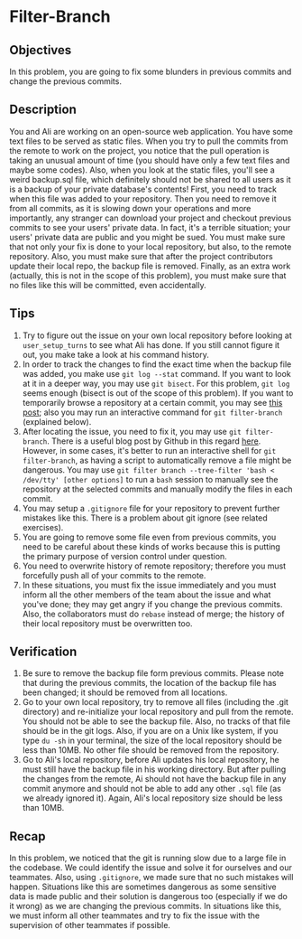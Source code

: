 # Filter-Branch

## Objectives
In this problem, you are going to fix some blunders in previous commits and change the previous commits.

## Description
You and Ali are working on an open-source web application. You have some text files to be served as static files. When you try to pull the commits from the remote to work on the project, you notice that the pull operation is taking an unusual amount of time (you should have only a few text files and maybe some codes). Also, when you look at the static files, you'll see a weird backup.sql file, which definitely should not be shared to all users as it is a backup of your private database's contents! First, you need to track when this file was added to your repository. Then you need to remove it from all commits, as it is slowing down your operations and more importantly, any stranger can download your project and checkout previous commits to see your users' private data. In fact, it's a terrible situation; your users' private data are public and you might be sued. You must make sure that not only your fix is done to your local repository, but also, to the remote repository. Also, you must make sure that after the project contributors update their local repo, the backup file is removed. Finally, as an extra work (actually, this is not in the scope of this problem), you must make sure that no files like this will be committed, even accidentally.

## Tips
1. Try to figure out the issue on your own local repository before looking at `user_setup_turns` to see what Ali has done. If you still cannot figure it out, you make take a look at his command history.
2. In order to track the changes to find the exact time when the backup file was added, you make use `git log --stat` command. If you want to look at it in a deeper way, you may use `git bisect`. For this problem, `git log` seems enough (bisect is out of the scope of this problem). If you want to temporarily browse a repository at a certain commit, you may see [this post](https://stackoverflow.com/a/10230489); also you may run an interactive command for `git filter-branch` (explained below).
3. After locating the issue, you need to fix it, you may use `git filter-branch`. There is a useful blog post by Github in this regard [here](https://help.github.com/articles/removing-sensitive-data-from-a-repository/). However, in some cases, it's better to run an interactive shell for `git filter-branch`, as having a script to automatically remove a file might be dangerous. You may use `git filter branch --tree-filter 'bash < /dev/tty' [other options]` to run a `bash` session to manually see the repository at the selected commits and manually modify the files in each commit.
4. You may setup a `.gitignore` file for your repository to prevent further mistakes like this. There is a problem about git ignore (see related exercises).
5. You are going to remove some file even from previous commits, you need to be careful about these kinds of works because this is putting the primary purpose of version control under question.
6. You need to overwrite history of remote repository; therefore you must forcefully push all of your commits to the remote.
7. In these situations, you must fix the issue immediately and you must inform all the other members of the team about the issue and what you've done; they may get angry if you change the previous commits. Also, the collaborators must do `rebase` instead of merge; the history of their local repository must be overwritten too.

## Verification
1. Be sure to remove the backup file form previous commits. Please note that during the previous commits, the location of the backup file has been changed; it should be removed from all locations.
2. Go to your own local repository, try to remove all files (including the .git directory) and re-initialize your local repository and pull from the remote. You should not be able to see the backup file. Also, no tracks of that file should be in the git logs. Also, if you are on a Unix like system, if you type `du -sh` in your terminal, the size of the local repository should be less than 10MB. No other file should be removed from the repository.
3. Go to Ali's local repository, before Ali updates his local repository, he must still have the backup file in his working directory. But after pulling the changes from the remote, Ai should not have the backup file in any commit anymore and should not be able to add any other `.sql` file (as we already ignored it). Again, Ali's local repository size should be less than 10MB.

## Recap
In this problem, we noticed that the git is running slow due to a large file in the codebase. We could identify the issue and solve it for ourselves and our teammates. Also, using `.gitignore`, we made sure that no such mistakes will happen. Situations like this are sometimes dangerous as some sensitive data is made public and their solution is dangerous too (especially if we do it wrong) as we are changing the previous commits. In situations like this, we must inform all other teammates and try to fix the issue with the supervision of other teammates if possible.
